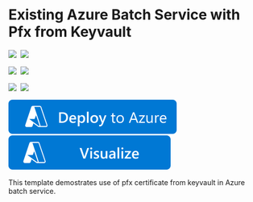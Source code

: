 # Existing Azure Batch Service with Pfx from Keyvault

<IMG SRC="https://azurequickstartsservice.blob.core.windows.net/badges/101-batch-with-keyvault-pfx-password/PublicLastTestDate.svg" />&nbsp;
<IMG SRC="https://azurequickstartsservice.blob.core.windows.net/badges/101-batch-with-keyvault-pfx-password/PublicDeployment.svg" />&nbsp;

<IMG SRC="https://azurequickstartsservice.blob.core.windows.net/badges/101-batch-with-keyvault-pfx-password/FairfaxLastTestDate.svg" />&nbsp;
<IMG SRC="https://azurequickstartsservice.blob.core.windows.net/badges/101-batch-with-keyvault-pfx-password/FairfaxDeployment.svg" />&nbsp;

<IMG SRC="https://azurequickstartsservice.blob.core.windows.net/badges/101-batch-with-keyvault-pfx-password/BestPracticeResult.svg" />&nbsp;
<IMG SRC="https://azurequickstartsservice.blob.core.windows.net/badges/101-batch-with-keyvault-pfx-password/CredScanResult.svg" />&nbsp;

<a href="https://portal.azure.com/#create/Microsoft.Template/uri/https%3A%2F%2Fraw.githubusercontent.com%2Fazure%2Fazure-quickstart-templates%2Fmaster%2F101-batch-with-keyvault-pfx-password%2Fazuredeploy.json" target="_blank">
    <img src="https://raw.githubusercontent.com/Azure/azure-quickstart-templates/master/1-CONTRIBUTION-GUIDE/images/deploytoazure.svg" />
</a>
<a href="http://armviz.io/#/?load=https%3A%2F%2Fraw.githubusercontent.com%2FAzure%2Fazure-quickstart-templates%2Fmaster%2F101-batch-with-keyvault-pfx-password%2Fazuredeploy.json" target="_blank">
    <img src="https://raw.githubusercontent.com/Azure/azure-quickstart-templates/master/1-CONTRIBUTION-GUIDE/images/visualizebutton.svg" />
</a>

This template demostrates use of pfx certificate from keyvault in Azure batch service.
